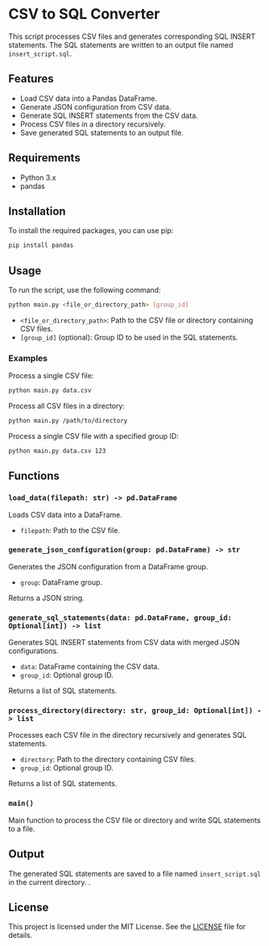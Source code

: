 # CSV to SQL Converter

This script processes CSV files and generates corresponding SQL INSERT statements. The SQL statements are written to an output file named `insert_script.sql`.

## Features

- Load CSV data into a Pandas DataFrame.
- Generate JSON configuration from CSV data.
- Generate SQL INSERT statements from the CSV data.
- Process CSV files in a directory recursively.
- Save generated SQL statements to an output file.

## Requirements

- Python 3.x
- pandas

## Installation

To install the required packages, you can use pip:

```bash
pip install pandas
```

## Usage

To run the script, use the following command:

```bash
python main.py <file_or_directory_path> [group_id]
```

- `<file_or_directory_path>`: Path to the CSV file or directory containing CSV files.
- `[group_id]` (optional): Group ID to be used in the SQL statements.

### Examples

Process a single CSV file:

```bash
python main.py data.csv
```

Process all CSV files in a directory:

```bash
python main.py /path/to/directory
```

Process a single CSV file with a specified group ID:

```bash
python main.py data.csv 123
```

## Functions

### `load_data(filepath: str) -> pd.DataFrame`

Loads CSV data into a DataFrame.

- `filepath`: Path to the CSV file.

### `generate_json_configuration(group: pd.DataFrame) -> str`

Generates the JSON configuration from a DataFrame group.

- `group`: DataFrame group.

Returns a JSON string.

### `generate_sql_statements(data: pd.DataFrame, group_id: Optional[int]) -> list`

Generates SQL INSERT statements from CSV data with merged JSON configurations.

- `data`: DataFrame containing the CSV data.
- `group_id`: Optional group ID.

Returns a list of SQL statements.

### `process_directory(directory: str, group_id: Optional[int]) -> list`

Processes each CSV file in the directory recursively and generates SQL statements.

- `directory`: Path to the directory containing CSV files.
- `group_id`: Optional group ID.

Returns a list of SQL statements.

### `main()`

Main function to process the CSV file or directory and write SQL statements to a file.

## Output

The generated SQL statements are saved to a file named `insert_script.sql` in the current directory.
.
## License

This project is licensed under the MIT License. See the [LICENSE](LICENSE) file for details.
